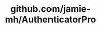 ---
layout: post
title: github.com/jamie-mh/AuthenticatorPro
categories: link
tags: [انگلیسی, برنامه‌نویسی]
---
